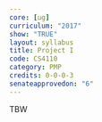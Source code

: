 ```yaml
---
core: [ug]
curriculum: "2017"
show: "TRUE"
layout: syllabus
title: Project I
code: CS4110
category: PMP
credits: 0-0-0-3
senateapprovedon: "6"
---
```

TBW
